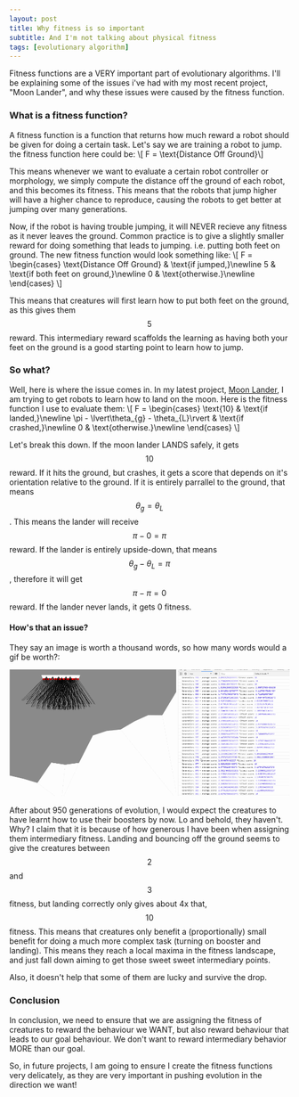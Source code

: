 ```yaml
---
layout: post
title: Why fitness is so important
subtitle: And I'm not talking about physical fitness
tags: [evolutionary algorithm]
---
```


Fitness functions are a VERY important part of evolutionary algorithms. I'll be explaining some of the issues i've had with my most recent project, "Moon Lander", and why these issues were caused by the fitness function.

### What is a fitness function?
A fitness function is a function that returns how much reward a robot should be given for doing a certain task. Let's say we are training a robot to jump. the fitness function here could be:
\\[ F = \text{Distance Off Ground}\\]

This means whenever we want to evaluate a certain robot controller or morphology, we simply compute the distance off the ground of each robot, and this becomes its fitness. This means that the robots that jump higher will have a higher chance to reproduce, causing the robots to get better at jumping over many generations.

Now, if the robot is having trouble jumping, it will NEVER recieve any fitness as it never leaves the ground. Common practice is to give a slightly smaller reward for doing something that leads to jumping. i.e. putting both feet on ground. The new fitness function would look something like:
\\[ F = \begin{cases}
        \text{Distance Off Ground} & \text{if jumped,}\newline
        5 & \text{if both feet on ground,}\newline
        0 & \text{otherwise.}\newline
        \end{cases}
        \\]

This means that creatures will first learn how to put both feet on the ground, as this gives them $$5$$ reward. This intermediary reward scaffolds the learning as having both your feet on the ground is a good starting point to learn how to jump.

### So what?
Well, here is where the issue comes in. In my latest project, [Moon Lander](https://github.com/ryanboldi/Moon-Lander), I am trying to get robots to learn how to land on the moon. Here is the fitness function I use to evaluate them:
\\[ F = \begin{cases}
        \text{10} & \text{if landed,}\newline
        \pi - \lvert\theta_{g} - \theta_{L}\rvert & \text{if crashed,}\newline
        0 & \text{otherwise.}\newline
        \end{cases}
        \\]

Let's break this down. If the moon lander LANDS safely, it gets $$10$$ reward. If it hits the ground, but crashes, it gets a score that depends on it's orientation relative to the ground. If it is entirely parrallel to the ground, that means $$\theta_{g} = \theta_{L}$$. This means the lander will receive $$\pi - 0 = \pi$$ reward. If the lander is entirely upside-down, that means $$\theta_{g}-\theta_{L} = \pi$$, therefore it will get $$\pi - \pi = 0$$ reward. If the lander never lands, it gets 0 fitness.

#### How's that an issue?
They say an image is worth a thousand words, so how many words would a gif be worth?:
<p stlye="text-align:center"><img src="/img/blog/fitness/bad.gif" alt="gif of landers falling without using boosters to receive small fitness instead of the main goal of landing."></p>

After about 950 generations of evolution, I would expect the creatures to have learnt how to use their boosters by now. Lo and behold, they haven't. Why? I claim that it is because of how generous I have been when assigning them intermediary fitness. Landing and bouncing off the ground seems to give the creatures between $$2$$ and $$3$$ fitness, but landing correctly only gives about 4x that, $$10$$ fitness. This means that creatures only benefit a (proportionally) small benefit for doing a much more complex task (turning on booster and landing). This means they reach a local maxima in the fitness landscape, and just fall down aiming to get those sweet sweet intermediary points.

Also, it doesn't help that some of them are lucky and survive the drop.

### Conclusion
In conclusion, we need to ensure that we are assigning the fitness of creatures to reward the behaviour we WANT, but also reward behaviour that leads to our goal behaviour. We don't want to reward intermediary behavior MORE than our goal. 

So, in future projects, I am going to ensure I create the fitness functions very delicately, as they are very important in pushing evolution in the direction we want!